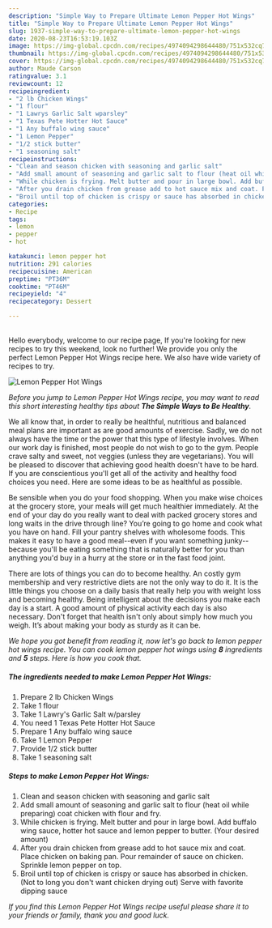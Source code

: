 ```yaml
---
description: "Simple Way to Prepare Ultimate Lemon Pepper Hot Wings"
title: "Simple Way to Prepare Ultimate Lemon Pepper Hot Wings"
slug: 1937-simple-way-to-prepare-ultimate-lemon-pepper-hot-wings
date: 2020-08-23T16:53:19.103Z
image: https://img-global.cpcdn.com/recipes/4974094298644480/751x532cq70/lemon-pepper-hot-wings-recipe-main-photo.jpg
thumbnail: https://img-global.cpcdn.com/recipes/4974094298644480/751x532cq70/lemon-pepper-hot-wings-recipe-main-photo.jpg
cover: https://img-global.cpcdn.com/recipes/4974094298644480/751x532cq70/lemon-pepper-hot-wings-recipe-main-photo.jpg
author: Maude Carson
ratingvalue: 3.1
reviewcount: 12
recipeingredient:
- "2 lb Chicken Wings"
- "1 flour"
- "1 Lawrys Garlic Salt wparsley"
- "1 Texas Pete Hotter Hot Sauce"
- "1 Any buffalo wing sauce"
- "1 Lemon Pepper"
- "1/2 stick butter"
- "1 seasoning salt"
recipeinstructions:
- "Clean and season chicken with seasoning and garlic salt"
- "Add small amount of seasoning and garlic salt to flour (heat oil while preparing) coat chicken with flour and fry."
- "While chicken is frying. Melt butter and pour in large bowl. Add buffalo wing sauce, hotter hot sauce and lemon pepper to butter. (Your desired amount)"
- "After you drain chicken from grease add to hot sauce mix and coat. Place chicken on baking pan. Pour remainder of sauce on chicken. Sprinkle lemon pepper on top."
- "Broil until top of chicken is crispy or sauce has absorbed in chicken. (Not to long you don&#39;t want chicken drying out) Serve with favorite dipping sauce"
categories:
- Recipe
tags:
- lemon
- pepper
- hot

katakunci: lemon pepper hot 
nutrition: 291 calories
recipecuisine: American
preptime: "PT36M"
cooktime: "PT46M"
recipeyield: "4"
recipecategory: Dessert

---
```

<br>
Hello everybody, welcome to our recipe page, If you're looking for new recipes to try this weekend, look no further! We provide you only the perfect Lemon Pepper Hot Wings recipe here. We also have wide variety of recipes to try.
<br>


![Lemon Pepper Hot Wings](https://img-global.cpcdn.com/recipes/4974094298644480/751x532cq70/lemon-pepper-hot-wings-recipe-main-photo.jpg)

<i>Before you jump to Lemon Pepper Hot Wings recipe, you may want to read this short interesting healthy tips about <strong>The Simple Ways to Be Healthy</strong>.</i>

We all know that, in order to really be healthful, nutritious and balanced meal plans are important as are good amounts of exercise. Sadly, we do not always have the time or the power that this type of lifestyle involves. When our work day is finished, most people do not wish to go to the gym. People crave salty and sweet, not veggies (unless they are vegetarians). You will be pleased to discover that achieving good health doesn't have to be hard. If you are conscientious you'll get all of the activity and healthy food choices you need. Here are some ideas to be as healthful as possible.

Be sensible when you do your food shopping. When you make wise choices at the grocery store, your meals will get much healthier immediately. At the end of your day do you really want to deal with packed grocery stores and long waits in the drive through line? You’re going to go home and cook what you have on hand. Fill your pantry shelves with wholesome foods. This makes it easy to have a good meal--even if you want something junky--because you'll be eating something that is naturally better for you than anything you'd buy in a hurry at the store or in the fast food joint.

There are lots of things you can do to become healthy. An costly gym membership and very restrictive diets are not the only way to do it. It is the little things you choose on a daily basis that really help you with weight loss and becoming healthy. Being intelligent about the decisions you make each day is a start. A good amount of physical activity each day is also necessary. Don't forget that health isn't only about simply how much you weigh. It’s about making your body as sturdy as it can be. 


<i>We hope you got benefit from reading it, now let's go back to lemon pepper hot wings recipe. You can cook lemon pepper hot wings using <strong>8</strong> ingredients and <strong>5</strong> steps. Here is how you cook that.
</i>

##### The ingredients needed to make Lemon Pepper Hot Wings:

1. Prepare 2 lb Chicken Wings
1. Take 1 flour
1. Take 1 Lawry&#39;s Garlic Salt w/parsley
1. You need 1 Texas Pete Hotter Hot Sauce
1. Prepare 1 Any buffalo wing sauce
1. Take 1 Lemon Pepper
1. Provide 1/2 stick butter
1. Take 1 seasoning salt


##### Steps to make Lemon Pepper Hot Wings:

1. Clean and season chicken with seasoning and garlic salt
1. Add small amount of seasoning and garlic salt to flour (heat oil while preparing) coat chicken with flour and fry.
1. While chicken is frying. Melt butter and pour in large bowl. Add buffalo wing sauce, hotter hot sauce and lemon pepper to butter. (Your desired amount)
1. After you drain chicken from grease add to hot sauce mix and coat. Place chicken on baking pan. Pour remainder of sauce on chicken. Sprinkle lemon pepper on top.
1. Broil until top of chicken is crispy or sauce has absorbed in chicken. (Not to long you don&#39;t want chicken drying out) Serve with favorite dipping sauce


<i>If you find this Lemon Pepper Hot Wings recipe useful please share it to your friends or family, thank you and good luck.</i>
